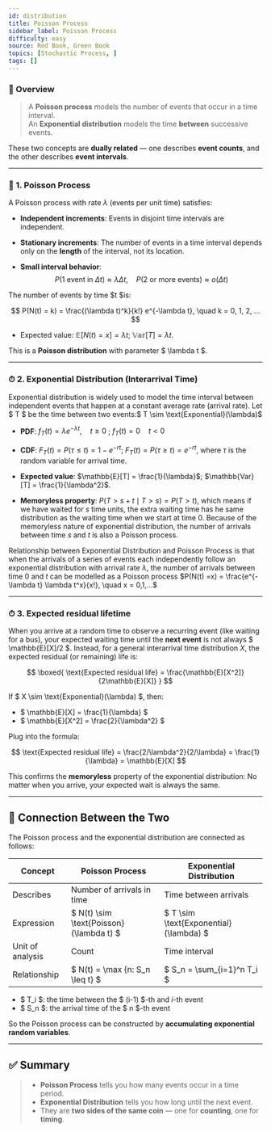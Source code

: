 ```yaml
---
id: distribution
title: Poisson Process
sidebar_label: Poisson Process 
difficulty: easy
source: Red Book, Green Book
topics: [Stochastic Process, ]
tags: []
---
```


### 📌 Overview

> A **Poisson process** models the number of events that occur in a time interval.  
> An **Exponential distribution** models the time **between** successive events.

These two concepts are **dually related** — one describes **event counts**, and the other describes **event intervals**.

---

### 🧠 1. Poisson Process

A Poisson process with rate $\lambda$ (events per unit time) satisfies:

- **Independent increments**:  Events in disjoint time intervals are independent.

- **Stationary increments**:  The number of events in a time interval depends only on the **length** of the interval, not its location.

- **Small interval behavior**:  
  $$
  P(\text{1 event in } \Delta t) \approx \lambda \Delta t, \quad
  P(\text{2 or more events}) \approx o(\Delta t)
  $$

The number of events by time $t $is:

$$
P(N(t) = k) = \frac{(\lambda t)^k}{k!} e^{-\lambda t}, \quad k = 0, 1, 2, ...
$$

- Expected value:  $\mathbb{E}[N(t)=x] = \lambda t$; $\mathbb{Var}[T] = \lambda t$.

This is a **Poisson distribution** with parameter $ \lambda t $.

---

### ⏱ 2. Exponential Distribution (Interarrival Time)

Exponential distribution is widely used to model the time interval between independent events that happen at a constant average rate (arrival rate). Let $ T $ be the time between two events:$ T \sim \text{Exponential}(\lambda)$

- **PDF**:  $f_T(t) = \lambda e^{-\lambda t}, \quad t \geq 0$ ; $f_T(t) = 0 \quad t < 0$
- **CDF**:  $F_T(t) = P(\tau \leq t) = 1- e^{-rt}$; $F_T(t) = P(\tau \geq t) = e^{-rt}$, where $\tau$ is the random variable for arrival time. 
  
- **Expected value**:  $\mathbb{E}[T] = \frac{1}{\lambda}$; $\mathbb{Var}[T] = \frac{1}{\lambda^2}$.


- **Memoryless property**:  $P(T > s + t \mid T > s) = P(T > t)$, which means if we have waited for $s$ time units, the extra waiting time has he same distribution as the waiting time when we start at time 0. Because of the memoryless nature of exponential distribution, the number of arrivals between time $s$ and $t$ is also a Poisson process.  

Relationship between Exponential Distribution and Poisson Process is that when the arrivals of a series of events each independently follow an exponential distribution with arrival rate $\lambda$, the number of arrivals between time $0$ and $t$ can be modelled as a Poisson process $P(N(t) =x) = \frac{e^{-\lambda t} \lambda t^x}{x!}, \quad x = 0,1,...$

---


### ⏱ 3. Expected residual lifetime

When you arrive at a random time to observe a recurring event (like waiting for a bus), your expected waiting time until the **next event** is not always $ \mathbb{E}[X]/2 $. Instead, for a general interarrival time distribution $X$, the expected residual (or remaining) life is:

$$
\boxed{
\text{Expected residual life} = \frac{\mathbb{E}[X^2]}{2\mathbb{E}[X]}
}
$$

If $ X \sim \text{Exponential}(\lambda) $, then:

- $ \mathbb{E}[X] = \frac{1}{\lambda} $
- $ \mathbb{E}[X^2] = \frac{2}{\lambda^2} $

Plug into the formula:

$$
\text{Expected residual life} = \frac{2/\lambda^2}{2/\lambda} = \frac{1}{\lambda} = \mathbb{E}[X]
$$

This confirms the **memoryless** property of the exponential distribution:
No matter when you arrive, your expected wait is always the same.

---

## 🔁 Connection Between the Two

The Poisson process and the exponential distribution are connected as follows:

| Concept              | Poisson Process                   | Exponential Distribution                 |
|----------------------|-----------------------------------|-------------------------------------------|
| Describes            | Number of arrivals in time        | Time between arrivals                     |
| Expression           | $ N(t) \sim \text{Poisson}(\lambda t) $ | $ T \sim \text{Exponential}(\lambda) $     |
| Unit of analysis     | Count                             | Time interval                             |
| Relationship         | $ N(t) = \max \{n: S_n \leq t\} $  | $ S_n = \sum_{i=1}^n T_i $               |

- $ T_i $: the time between the $ (i-1) $-th and $i$-th event  
- $ S_n $: the arrival time of the $ n $-th event

So the Poisson process can be constructed by **accumulating exponential random variables**.

---



## ✅ Summary

> - **Poisson Process** tells you how many events occur in a time period.  
> - **Exponential Distribution** tells you how long until the next event.  
> - They are **two sides of the same coin** — one for **counting**, one for **timing**.